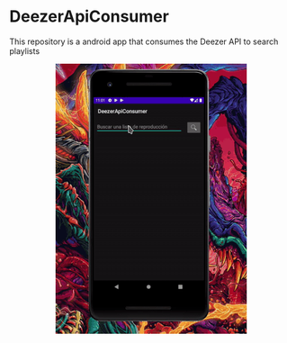# DeezerApiConsumer


This repository is a android app that consumes the Deezer API to search playlists 

<center>
    <img src="DezzerApiConsumer.gif"/>
    <br/><br/>
</center>
